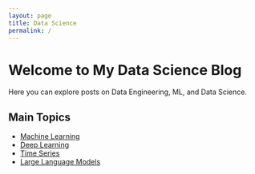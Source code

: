 ```yaml
---
layout: page
title: Data Science
permalink: /
---
```


# Welcome to My Data Science Blog

Here you can explore posts on Data Engineering, ML, and Data Science.

## Main Topics

<ul>
  <li><a href="/machine-learning/">Machine Learning</a></li>
  <li><a href="/deep-learning/">Deep Learning</a></li>
  <li><a href="/time-series/">Time Series</a></li>
  <li><a href="/large-language-models/">Large Language Models</a></li>
</ul>
